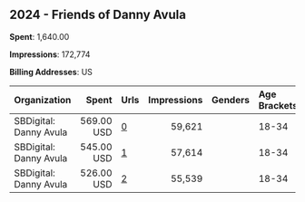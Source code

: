 ## 2024 - Friends of Danny Avula 
**Spent**: 1,640.00

**Impressions**: 172,774

**Billing Addresses**: US

|Organization|Spent|Urls|Impressions|Genders|Age Brackets|Country Codes|
|:---|---:|:---|---:|:---|:---|:---|
|SBDigital: Danny Avula|569.00 USD|[0](https://www.snap.com/political-ads/asset/26d3f176da8e259598d7f2d8bec9d875a324d04e32c5584f335d36dd3338f39c?mediaType=jpeg)|59,621||18-34|united states|
|SBDigital: Danny Avula|545.00 USD|[1](https://www.snap.com/political-ads/asset/1e50e7471cda52c30459869aef6ca556c12cd65e8fc19dd2e9f765fc78e898c9?mediaType=png)|57,614||18-34|united states|
|SBDigital: Danny Avula|526.00 USD|[2](https://www.snap.com/political-ads/asset/5a236a7a05fd93609c2f75093429e9a860f7b8a44eee659893d95acb63840e6e?mediaType=mp4)|55,539||18-34|united states|
